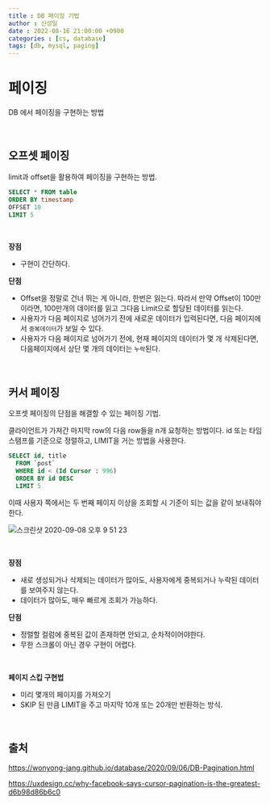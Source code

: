 ```yaml
---
title : DB 페이징 기법
author : 신성일
date : 2022-08-16 21:00:00 +0900
categories : [cs, database]
tags: [db, mysql, paging]
---
```




# 페이징

DB 에서 페이징을 구현하는 방법

<br/>

## 오프셋 페이징

limit과 offset을 활용하여 페이징을 구현하는 방법.

```SQL
SELECT * FROM table 
ORDER BY timestamp 
OFFSET 10
LIMIT 5
```

<br/>

**장점**

- 구현이 간단하다.

**단점**

- Offset을 정말로 건너 뛰는 게 아니라, 한번은 읽는다. 따라서 만약 Offset이 100만이라면, 100만개의 데이터를 읽고 그다음 Limit으로 할당된 데이터를 읽는다.
- 사용자가 다음 페이지로 넘어가기 전에 새로운 데이터가 입력된다면, 다음 페이지에서 `중복데이터`가 보일 수 있다. 
- 사용자가 다음 페이지로 넘어가기 전에, 현재 페이지의 데이터가 몇 개 삭제된다면, 다음페이지에서 상단 몇 개의 데이터는 `누락`된다.

<br/>

## 커서 페이징

오프셋 페이징의 단점을 해결할 수 있는 페이징 기법.

클라이언트가 가져간 마지막 row의 다음 row들을 n개 요청하는 방법이다. id 또는 타임스탬프를 기준으로 정렬하고, LIMIT을 거는 방법을 사용한다.

```SQL
SELECT id, title
  FROM `post`
  WHERE id < (Id Cursor : 996)
  ORDER BY id DESC
  LIMIT 5
```

이때 사용자 쪽에서는 두 번째 페이지 이상을 조회할 시 기준이 되는 값을 같이 보내줘야 한다.

![스크린샷 2020-09-08 오후 9 51 23](https://user-images.githubusercontent.com/26623547/92478677-750d4a00-f21d-11ea-90c8-e914139e38e8.png)

<br/>

**장점**

- 새로 생성되거나 삭제되는 데이터가 많아도, 사용자에게 중복되거나 누락된 데이터를 보여주지 않는다.
- 데이터가 많아도, 매우 빠르게 조회가 가능하다.

**단점**

- 정렬할 컬럼에 중복된 값이 존재하면 안되고, 순차적이어야한다.
- 무한 스크롤이 아닌 경우 구현이 어렵다. 

<br/>

**페이지 스킵 구현법**

- 미리 몇개의 페이지를 가져오기
- SKIP 된 만큼 LIMIT을 주고 마지막 10개 또는 20개만 반환하는 방식.

<br/>

## 출처

https://wonyong-jang.github.io/database/2020/09/06/DB-Pagination.html

https://uxdesign.cc/why-facebook-says-cursor-pagination-is-the-greatest-d6b98d86b6c0
